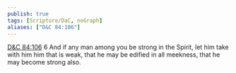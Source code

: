 ```yaml
---
publish: true
tags: [Scripture/DaC, noGraph]
aliases: ["D&C 84:106"]
---
```

[D&C 84:106](https://churchofjesuschrist.org/study/scriptures/dc-testament/dc/84?lang=eng&id=p106#p106) 6 And if any man among you be strong in the Spirit, let him take with him him that is weak, that he may be edified in all meekness, that he may become strong also.
